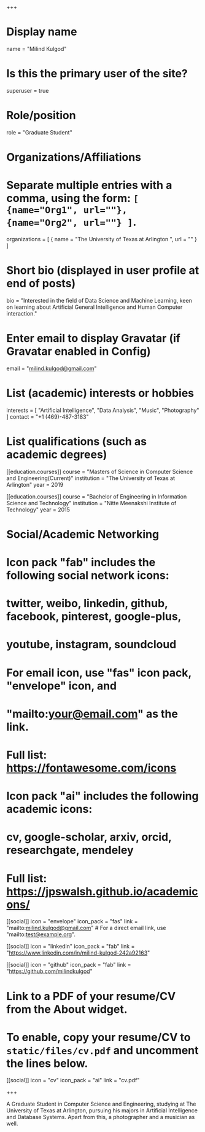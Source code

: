+++
# Display name
name = "Milind Kulgod"

# Is this the primary user of the site?
superuser = true

# Role/position
role = "Graduate Student"

# Organizations/Affiliations
#   Separate multiple entries with a comma, using the form: `[ {name="Org1", url=""}, {name="Org2", url=""} ]`.
organizations = [ { name = "The University of Texas at Arlington ", url = "" } ]

# Short bio (displayed in user profile at end of posts)
bio = "Interested in the field of Data Science and Machine Learning, keen on learning about Artificial General Intelligence and Human Computer interaction."

# Enter email to display Gravatar (if Gravatar enabled in Config)
email = "milind.kulgod@gmail.com"

# List (academic) interests or hobbies
interests = [
  "Artificial Intelligence",
  "Data Analysis",
  "Music",
  "Photography"
]
contact = "+1 (469)-487-3183"
# List qualifications (such as academic degrees)
[[education.courses]]
  course = "Masters of Science in Computer Science and Engineering(Current)"
  institution = "The University of Texas at Arlington"
  year = 2019

[[education.courses]]
  course = "Bachelor of Engineering in Information Science and Technology"
  institution = "Nitte Meenakshi Institute of Technology"
  year = 2015

# Social/Academic Networking
#
# Icon pack "fab" includes the following social network icons:
#
#   twitter, weibo, linkedin, github, facebook, pinterest, google-plus,
#   youtube, instagram, soundcloud
#
#   For email icon, use "fas" icon pack, "envelope" icon, and
#   "mailto:your@email.com" as the link.
#
#   Full list: https://fontawesome.com/icons
#
# Icon pack "ai" includes the following academic icons:
#
#   cv, google-scholar, arxiv, orcid, researchgate, mendeley
#
#   Full list: https://jpswalsh.github.io/academicons/

[[social]]
  icon = "envelope"
  icon_pack = "fas"
  link = "mailto:milind.kulgod@gmail.com"  # For a direct email link, use "mailto:test@example.org".

[[social]]
  icon = "linkedin"
  icon_pack = "fab"
  link = "https://www.linkedin.com/in/milind-kulgod-242a92163"
  
[[social]]
  icon = "github"
  icon_pack = "fab"
  link = "https://github.com/milindkulgod"
  

# Link to a PDF of your resume/CV from the About widget.
# To enable, copy your resume/CV to `static/files/cv.pdf` and uncomment the lines below.
 [[social]]
   icon = "cv"
   icon_pack = "ai"
   link = "cv.pdf"

+++

A Graduate Student in Computer Science and Engineering, studying at The University of Texas at Arlington, pursuing his majors in Artificial Intelligence and Database Systems. Apart from this, a photographer and a musician as well.
